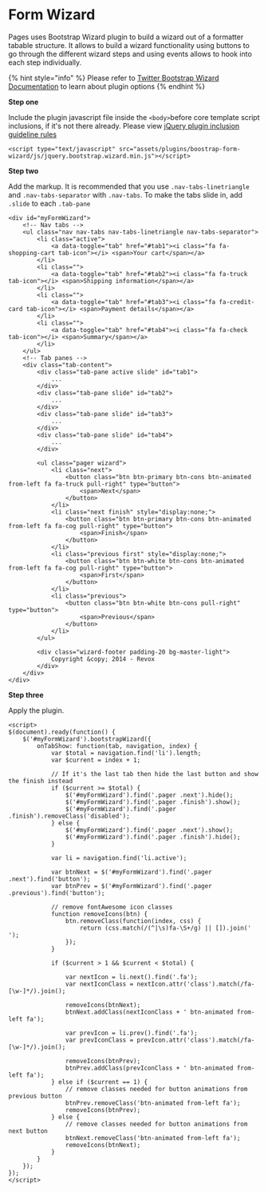 # Form Wizard

Pages uses Bootstrap Wizard plugin to build a wizard out of a formatter tabable structure. It allows to build a wizard functionality using buttons to go through the different wizard steps and using events allows to hook into each step individually.

{% hint style="info" %}
Please refer to [Twitter Bootstrap Wizard Documentation](http://vadimg.com/twitter-bootstrap-wizard-example/) to learn about plugin options
{% endhint %}

**Step one**

Include the plugin javascript file inside the `<body>`before core template script inclusions, if it's not there already. Please view [jQuery plugin inclusion guideline rules](http://pages.revox.io/dashboard/3.0.0/docs/partials/js_rules.html)

```markup
<script type="text/javascript" src="assets/plugins/boostrap-form-wizard/js/jquery.bootstrap.wizard.min.js"></script>
```

**Step two**

Add the markup. It is recommended that you use `.nav-tabs-linetriangle` and `.nav-tabs-separator` with `.nav-tabs`. To make the tabs slide in, add `.slide` to each `.tab-pane`

```markup
<div id="myFormWizard">
    <!-- Nav tabs -->
    <ul class="nav nav-tabs nav-tabs-linetriangle nav-tabs-separator">
        <li class="active">
            <a data-toggle="tab" href="#tab1"><i class="fa fa-shopping-cart tab-icon"></i> <span>Your cart</span></a>
        </li>
        <li class="">
            <a data-toggle="tab" href="#tab2"><i class="fa fa-truck tab-icon"></i> <span>Shipping information</span></a>
        </li>
        <li class="">
            <a data-toggle="tab" href="#tab3"><i class="fa fa-credit-card tab-icon"></i> <span>Payment details</span></a>
        </li>
        <li class="">
            <a data-toggle="tab" href="#tab4"><i class="fa fa-check tab-icon"></i> <span>Summary</span></a>
        </li>
    </ul>
    <!-- Tab panes -->
    <div class="tab-content">
        <div class="tab-pane active slide" id="tab1">
            ...
        </div>
        <div class="tab-pane slide" id="tab2">
            ...
        </div>
        <div class="tab-pane slide" id="tab3">
            ...
        </div>
        <div class="tab-pane slide" id="tab4">
            ...
        </div>

        <ul class="pager wizard">
            <li class="next">
                <button class="btn btn-primary btn-cons btn-animated from-left fa fa-truck pull-right" type="button">
                    <span>Next</span>
                </button>
            </li>
            <li class="next finish" style="display:none;">
                <button class="btn btn-primary btn-cons btn-animated from-left fa fa-cog pull-right" type="button">
                    <span>Finish</span>
                </button>
            </li>
            <li class="previous first" style="display:none;">
                <button class="btn btn-white btn-cons btn-animated from-left fa fa-cog pull-right" type="button">
                    <span>First</span>
                </button>
            </li>
            <li class="previous">
                <button class="btn btn-white btn-cons pull-right" type="button">
                    <span>Previous</span>
                </button>
            </li>
        </ul>

        <div class="wizard-footer padding-20 bg-master-light">
            Copyright &copy; 2014 - Revox
        </div>
    </div>
</div>
```

**Step three**

Apply the plugin.

```markup
<script>
$(document).ready(function() {
    $('#myFormWizard').bootstrapWizard({
        onTabShow: function(tab, navigation, index) {
            var $total = navigation.find('li').length;
            var $current = index + 1;

            // If it's the last tab then hide the last button and show the finish instead
            if ($current >= $total) {
                $('#myFormWizard').find('.pager .next').hide();
                $('#myFormWizard').find('.pager .finish').show();
                $('#myFormWizard').find('.pager .finish').removeClass('disabled');
            } else {
                $('#myFormWizard').find('.pager .next').show();
                $('#myFormWizard').find('.pager .finish').hide();
            }

            var li = navigation.find('li.active');

            var btnNext = $('#myFormWizard').find('.pager .next').find('button');
            var btnPrev = $('#myFormWizard').find('.pager .previous').find('button');

            // remove fontAwesome icon classes
            function removeIcons(btn) {
                btn.removeClass(function(index, css) {
                    return (css.match(/(^|\s)fa-\S+/g) || []).join(' ');
                });
            }

            if ($current > 1 && $current < $total) {

                var nextIcon = li.next().find('.fa');
                var nextIconClass = nextIcon.attr('class').match(/fa-[\w-]*/).join();

                removeIcons(btnNext);
                btnNext.addClass(nextIconClass + ' btn-animated from-left fa');

                var prevIcon = li.prev().find('.fa');
                var prevIconClass = prevIcon.attr('class').match(/fa-[\w-]*/).join();

                removeIcons(btnPrev);
                btnPrev.addClass(prevIconClass + ' btn-animated from-left fa');
            } else if ($current == 1) {
                // remove classes needed for button animations from previous button
                btnPrev.removeClass('btn-animated from-left fa');
                removeIcons(btnPrev);
            } else {
                // remove classes needed for button animations from next button
                btnNext.removeClass('btn-animated from-left fa');
                removeIcons(btnNext);
            }
        }
    });
});
</script>
```

